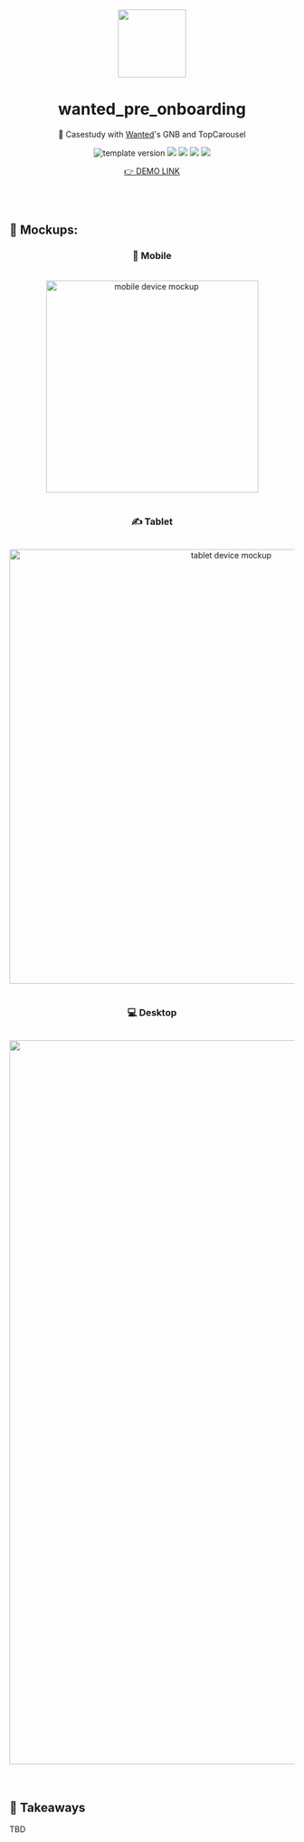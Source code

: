 <br />
<br />

<!-- Header -->

<div align="middle" >
  <img width="120px;" src="https://github.com/yejinc/wanted_pre_onboarding/blob/main/public/apple-touch-icon.png?raw=true"/>
</div>
<h1 align="middle">wanted_pre_onboarding</h2>
<p align="middle">🎠 Casestudy with <a href="https://www.wanted.co.kr/" target="_blank">Wanted</a>'s GNB and TopCarousel</p>

<p align="middle">
  <img src="https://img.shields.io/badge/version-1.0.0-F1F0E7?style=flat-square" alt="template version"/>
  <img src="https://img.shields.io/badge/language-HTML-F1652A.svg?style=flat-square"/>
  <img src="https://img.shields.io/badge/language-SASS-BF4080"/>
  <img src="https://img.shields.io/badge/language-React-61DBFB"/>
  <img src="https://img.shields.io/badge/license-MIT-8B8C8D.svg?style=flat-square"/>
</p>

<p align="middle"><a href="https://yejinc.github.io/wanted_pre_onboarding/">👉 DEMO LINK</a></p>

<br />
<br />

<!-- Content -->

## 📸 Mockups:

<div align="center">
<h3>📱 Mobile</h3>

<br />

<img  width="375" alt="mobile device mockup" src="https://user-images.githubusercontent.com/46529118/150175832-ee1faa36-b68c-4993-a575-25d04b69751d.png">

<br />
<br />

<h3>✍️ Tablet</h3>

<br />

<img width="768" alt="tablet device mockup" src="https://user-images.githubusercontent.com/46529118/150175825-f9a7ea50-b1e5-4346-b092-a05211796506.png">

<br />
<br />

<h3> 💻 Desktop</h3>

<br />

<img width="1280" alt="desktop device mockup" src="https://user-images.githubusercontent.com/46529118/150176951-19b2522e-b093-4fb0-a3d5-d57afbbd2448.png">
</div>

<br />
<br />

## 👀 Takeaways

TBD
<br />
<br />

